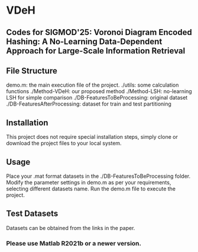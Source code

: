 # VDeH

## Codes for SIGMOD'25: Voronoi Diagram Encoded Hashing: A No-Learning Data-Dependent Approach for Large-Scale Information Retrieval

## File Structure
demo.m: the main execution file of the project.
./utils: some calculation functions
./Method-VDeH: our proposed method
./Method-LSH: no-learning LSH for simple comparison
./DB-FeaturesToBeProcessing: original dataset
./DB-FeaturesAfterProcessing: dataset for train and test partitioning

## Installation
This project does not require special installation steps, simply clone or download the project files to your local system.

## Usage
Place your .mat format datasets in the ./DB-FeaturesToBeProcessing folder.
Modify the parameter settings in demo.m as per your requirements, selecting different datasets name.
Run the demo.m file to execute the project.

## Test Datasets
Datasets can be obtained from the links in the paper.

### Please use Matlab R2021b or a newer version.


